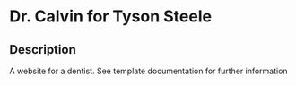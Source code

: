 # Dr. Calvin for Tyson Steele

## Description
A website for a dentist. See template documentation for further information

